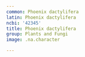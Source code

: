 ```yaml
---
common: Phoenix dactylifera
latin: Phoenix dactylifera
ncbi: '42345'
title: Phoenix dactylifera
group: Plants and Fungi
image: .na.character

---
```

